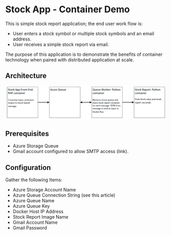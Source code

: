 # Stock App - Container Demo

This is simple stock report application; the end user work flow is:

- User enters a stock symbol or multiple stock symbols and an email address.
- User receives a simple stock report via email.

The purpose of this application is to demonstrate the benefits of container technology when paired with distributed application at scale.

## Architecture

![](./media/stock-app.png)

## Prerequisites

- Azure Storage Queue
- Gmail account configured to allow SMTP access (link).

## Configuration 

Gather the following Items:

- Azure Storage Account Name
- Azure Queue Connection String (see this article)
- Azure Queue Name
- Azure Queue Key
- Docker Host IP Address
- Stock Report Image Name
- Gmail Account Name
- Gmail Password


